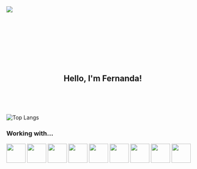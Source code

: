 <!-- AAAAAAAAAAAAAAAAAAAAAAAAAAAAAAAAA-->
  
<div style="width: 200px !important; !important; margin-bottom: 10rem !important;">
  <img src="https://user-images.githubusercontent.com/74038190/225813708-98b745f2-7d22-48cf-9150-083f1b00d6c9.gif">
</div>

<div style="text-align: center !important;">
  <h2 margin: 0!important;">Hello, I'm Fernanda!</h2>
</div>
<div style="padding-top: 2rem;">
   <a>
    <img style="margin-top: 2rem;" src="https://github-readme-stats.vercel.app/api/top-langs/?username=fernandaatim&amp;hide_progress=true" alt="Top Langs" />
  </a>
</div>
<div>
  <h3>Working with...</h3>
  <img style="width: 50px !important" src="https://user-images.githubusercontent.com/25181517/192158954-f88b5814-d510-4564-b285-dff7d6400dad.png">
  <img style="width: 50px !important" src="https://user-images.githubusercontent.com/25181517/183898674-75a4a1b1-f960-4ea9-abcb-637170a00a75.png">
  <img style="width: 50px !important" src="https://user-images.githubusercontent.com/25181517/183898054-b3d693d4-dafb-4808-a509-bab54cf5de34.png">
  <img style="width: 50px !important" src="https://user-images.githubusercontent.com/25181517/117447155-6a868a00-af3d-11eb-9cfe-245df15c9f3f.png">
  <img style="width: 50px !important" src="https://user-images.githubusercontent.com/25181517/117201156-9a724800-adec-11eb-9a9d-3cd0f67da4bc.png">
  <img style="width: 50px !important" src="https://user-images.githubusercontent.com/25181517/183423507-c056a6f9-1ba8-4312-a350-19bcbc5a8697.png">
  <img style="width: 50px !important" src="https://github.com/marwin1991/profile-technology-icons/assets/62091613/9bf5650b-e534-4eae-8a26-8379d076f3b4">
  <img style="width: 50px !important" src="https://user-images.githubusercontent.com/25181517/183423775-2276e25d-d43d-4e58-890b-edbc88e915f7.png">
  <img style="width: 50px !important" src="https://user-images.githubusercontent.com/25181517/183896128-ec99105a-ec1a-4d85-b08b-1aa1620b2046.png">
</div>
